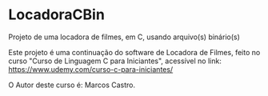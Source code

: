 # LocadoraCBin
Projeto de uma locadora de filmes, em C, usando arquivo(s) binário(s)

Este projeto é uma continuação do software de Locadora de Filmes, feito no curso "Curso de Linguagem C para Iniciantes", acessível no link:
https://www.udemy.com/curso-c-para-iniciantes/

O Autor deste curso é: Marcos Castro.
